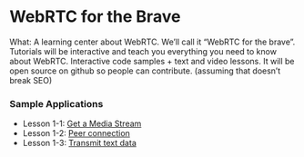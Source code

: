 # WebRTC for the Brave

What: A learning center about WebRTC. We’ll call it “WebRTC for the brave”. Tutorials will be interactive and teach you everything you need to know about WebRTC. Interactive code samples + text and video lessons. It will be open source on github so people can contribute. (assuming that doesn’t break SEO)

### Sample Applications

- Lesson 1-1: [Get a Media Stream](https://getstream.github.io/webrtc-for-the-brave/lesson01-1/index.html)
- Lesson 1-2: [Peer connection](https://getstream.github.io/webrtc-for-the-brave/lesson01-2/index.html)
- Lesson 1-3: [Transmit text data](https://getstream.github.io/webrtc-for-the-brave/lesson01-3/index.html)
